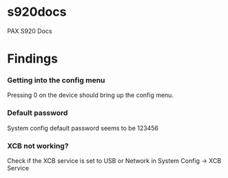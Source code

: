 # s920docs
PAX S920 Docs

# Findings
### Getting into the config menu
Pressing 0 on the device should bring up the config menu.

### Default password
System config default password seems to be 123456

### XCB not working?
Check if the XCB service is set to USB or Network in System Config -> XCB Service
